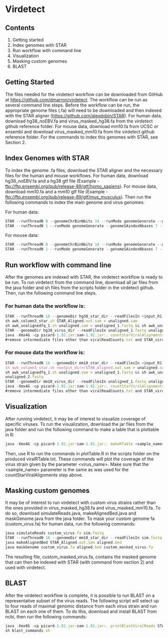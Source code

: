 # Virdetect

## Contents

1. Getting started
2. Index genomes with STAR
3. Run workflow with command line
4. Visualization
5. Masking custom genomes
6. BLAST

## Getting Started

The files needed for the virdetect workflow can be downloaded from
GitHub at https://github.com/dmarron/virdetect.
The workflow can be run as several command line steps.
Before the workflow can be run, the appropriate genome files (.fa) will need
to be downloaded and then indexed with the STAR aligner
(https://github.com/alexdobin/STAR). For human data, download
hg38_noEBV.fa and virus_masked_hg38.fa from the virdetect github reference folder. For
mouse data, download mm10.fa from UCSC or ensembl and download
virus_masked_mm10.fa from the virdetect github reference folder. For the commands to
index this genomes with STAR, see Section 2.

## Index Genomes with STAR

To index the genome .fa files, download the STAR aligner and the
necessary files for the human and mouse workflows.
For human data, download hg38_noEBV.fa and a hg38 gtf file (Example -
ftp://ftp.ensembl.org/pub/release-89/gtf/homo_sapiens).
For mouse data, download mm10.fa and a mm10 gtf file (Example -
ftp://ftp.ensembl.org/pub/release-89/gtf/mus_musculus).
Then run the following commands to index the main genome and virus
genomes:

For human data:
```javascript
STAR --runThreadN 8 --genomeChrBinNbits 14 --runMode genomeGenerate --genomeDir hg38_star_dir --genomeFastaFiles hg38_noEBV.fa --sjdbGTFfile hg38_gtf.gtf
STAR --runThreadN 1 --runMode genomeGenerate --genomeSAindexNbases 7 --genomeDir hg38_virus_dir --genomeFastaFiles virus_masked_hg38.fa
```

For mouse data:
```javascript
STAR --runThreadN 8 --genomeChrBinNbits 14 --runMode genomeGenerate --genomeDir mm10_star_dir --genomeFastaFiles mm10.fa --sjdbGTFfile mm10_gtf.gtf
STAR --runThreadN 1 --runMode genomeGenerate --genomeSAindexNbases 7 --genomeDir mm10_virus_dir --genomeFastaFiles virus_masked_mm10.fa
```

## Run workflow with command line

After the genomes are indexed with STAR, the virdetect workflow is ready
to be run. To run virdetect from the command line, download all jar files from the java folder
and sh files from the scripts folder in the virdetect github. Then, run the following command line steps.

### For human data the workflow is:
```javascript
STAR --runThreadN 16 --genomeDir hg38_star_dir --readFilesIn <input_R1.fastq.gz> <input_R2.fastq.gz> --readFilesCommand zcat --outFilterMultimapNmax 1000 --outSAMunmapped Within --outFileNamePrefix STAR_ #16 cpus, 32 G memory
sh awk_column3_star.sh STAR_Aligned.out.sam > unaligned.sam
sh awk_unalignedfq_1.sh unaligned.sam > unaligned_1.fastq && sh awk_unalignedfq_2.sh unaligned.sam > unaligned_2.fastq
STAR --genomeDir hg38_virus_dir --readFilesIn unaligned_1.fastq unaligned_2.fastq --runThreadN 16 --outFilterMismatchNmax 4 --outFilterMultimapNmax 1000 --limitOutSAMoneReadBytes 1000000 --outFileNamePrefix STAR_virus_ # 16 cpus, 32 G memory
java -Xmx4G -cp picard-1.92.jar:sam-1.92.jar:. countStarViralAlignments <sample_name> STAR_virus_Aligned.out.sam viralReadCounts.txt # 8 G memory
#remove intermediate files other than viralReadCounts.txt and STAR_virus_Aligned.out.sam to clean up
```

### For mouse data the workflow is:
```javascript
STAR --runThreadN 16 --genomeDir mm10_star_dir --readFilesIn <input_R1.fastq.gz> <input_R2.fastq.gz> --readFilesCommand zcat --outFilterMultimapNmax 1000 --outSAMunmapped Within --outFileNamePrefix <output_dir>/STAR_ #16 cpus, 32 G memory
sh awk_column3_star.sh <output_dir>/STAR_Aligned.out.sam > unaligned.sam
sh awk_unalignedfq_1.sh unaligned.sam > unaligned_1.fastq && sh awk_unalignedfq_2.sh unaligned.sam >
unaligned_2.fastq
STAR --genomeDir mm10_virus_dir --readFilesIn unaligned_1.fastq unaligned_2.fastq --runThreadN 16 --outFilterMismatchNmax 4 --outFilterMultimapNmax 1000 --limitOutSAMoneReadBytes 1000000 --outFileNamePrefix STAR_virus_ # 16 cpus, 32 G memory
java -Xmx4G -cp picard-1.92.jar:sam-1.92.jar:. countStarViralAlignments <sample_name> STAR_virus_Aligned.out.sam viralReadCounts.txt # 8 G memory
#remove intermediate files other than viralReadCounts.txt and STAR_virus_Aligned.out.sam to clean up
```

## Visualization

After running virdetect, it may be of interest to visualize coverage of specific
viruses. To run the visualization, download the jar files from the java folder and run the following command
to make a table that is plottable in R:
```javascript
java -Xmx4G -cp picard-1.92.jar:sam-1.92.jar:. makeRTable <sample_name> <virus_name> STAR_virus.Aligned.out.sam viralRTable.txt
```
Then, use R to run the commands in plotTable.R in the scripts folder on the produced viralRTable.txt.
These commands will plot the coverage of the virus strain given by the
parameter <virus_name>.  Make sure that the <sample_name> parameter is the same as was used for 
the countStarViralAlignments step above.

## Masking custom genomes

It may be of interest to run virdetect with custom virus strains rather than
the ones provided in virus_masked_hg38.fa and virus_masked_mm10.fa.
To do so, download simulateReads.java, makeAlignedBed.java and
maskGenome.java from the java folder. To mask your custom
genome fa (custom_virus.fa) for human data, run the following commands:
```javascript
java simulateReads custom_virus.fa sim.fastq
STAR --runThreadN 16 --genomeDir mm10_star_dir --readFilesIn sim.fastq --outFilterMismatchNmax 5 --outFilterMultimapNmax 1080 --outFileNamePrefix STAR_
java makeAlignedBed STAR_Aligned.out.sam aligned.bed
java maskGenome custom_virus.fa aligned.bed custom_masked_virus.fa
```
The resulting file, custom_masked_virus.fa, contains the masked genome
that can then be indexed with STAR (with command from section 2) and
used with virdetect.

## BLAST

After the virdetect workflow is complete, it is possible to run BLAST on a representative subset of the virus reads.  The following script will select up to four reads of maximal genomic distance from each virus strain and run BLAST on each one of them.  To do this, download and install BLAST from ncbi, then run the following commands:
```javascript
java -Xmx8G -cp picard-1.92.jar:sam-1.92.jar:. printBlastViralReads STAR_virus_Aligned.out.sam output_dir > blast_commands.sh
sh blast_commands.sh
```
